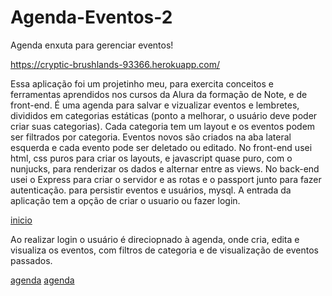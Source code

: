 # Agenda-Eventos-2
Agenda enxuta para gerenciar eventos!

https://cryptic-brushlands-93366.herokuapp.com/

Essa aplicação foi um projetinho meu, para exercita conceitos e ferramentas aprendidos nos cursos da Alura da formação de Note, e de front-end.
É uma agenda para salvar e vizualizar eventos e lembretes, divididos em categorias estáticas (ponto a melhorar, o usuário deve poder criar suas categorias). Cada categoria tem um layout e os eventos podem ser filtrados por categoria. Eventos novos são criados na aba lateral esquerda e cada evento pode ser deletado ou editado. No front-end usei html, css puros para criar os layouts, e javascript quase puro, com o nunjucks, para renderizar os dados e alternar entre as views.
No back-end usei o Express para criar o servidor e as rotas e o passport junto para fazer autenticação. para persistir eventos e usuários, mysql.
A entrada da aplicação tem a opção de criar o usuario ou fazer login.

[inicio](./inicial.png)

Ao realizar login o usuário é direciopnado à agenda, onde cria, edita e visualiza os eventos, com filtros de categoria e de visualização de eventos passados.

[agenda](https://github.com/carolinadeff/Agenda-Eventos-2/blob/master/agenda.png)
[agenda](https://github.com/carolinadeff/Agenda-Eventos-2/blob/master/agenda2.png)

